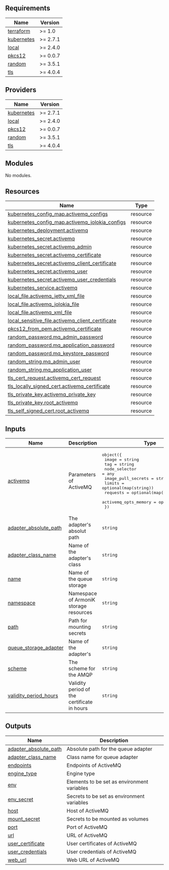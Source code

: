 <!-- BEGIN_TF_DOCS -->
## Requirements

| Name | Version |
|------|---------|
| <a name="requirement_terraform"></a> [terraform](#requirement\_terraform) | >= 1.0 |
| <a name="requirement_kubernetes"></a> [kubernetes](#requirement\_kubernetes) | >= 2.7.1 |
| <a name="requirement_local"></a> [local](#requirement\_local) | >= 2.4.0 |
| <a name="requirement_pkcs12"></a> [pkcs12](#requirement\_pkcs12) | >= 0.0.7 |
| <a name="requirement_random"></a> [random](#requirement\_random) | >= 3.5.1 |
| <a name="requirement_tls"></a> [tls](#requirement\_tls) | >= 4.0.4 |

## Providers

| Name | Version |
|------|---------|
| <a name="provider_kubernetes"></a> [kubernetes](#provider\_kubernetes) | >= 2.7.1 |
| <a name="provider_local"></a> [local](#provider\_local) | >= 2.4.0 |
| <a name="provider_pkcs12"></a> [pkcs12](#provider\_pkcs12) | >= 0.0.7 |
| <a name="provider_random"></a> [random](#provider\_random) | >= 3.5.1 |
| <a name="provider_tls"></a> [tls](#provider\_tls) | >= 4.0.4 |

## Modules

No modules.

## Resources

| Name | Type |
|------|------|
| [kubernetes_config_map.activemq_configs](https://registry.terraform.io/providers/hashicorp/kubernetes/latest/docs/resources/config_map) | resource |
| [kubernetes_config_map.activemq_jolokia_configs](https://registry.terraform.io/providers/hashicorp/kubernetes/latest/docs/resources/config_map) | resource |
| [kubernetes_deployment.activemq](https://registry.terraform.io/providers/hashicorp/kubernetes/latest/docs/resources/deployment) | resource |
| [kubernetes_secret.activemq](https://registry.terraform.io/providers/hashicorp/kubernetes/latest/docs/resources/secret) | resource |
| [kubernetes_secret.activemq_admin](https://registry.terraform.io/providers/hashicorp/kubernetes/latest/docs/resources/secret) | resource |
| [kubernetes_secret.activemq_certificate](https://registry.terraform.io/providers/hashicorp/kubernetes/latest/docs/resources/secret) | resource |
| [kubernetes_secret.activemq_client_certificate](https://registry.terraform.io/providers/hashicorp/kubernetes/latest/docs/resources/secret) | resource |
| [kubernetes_secret.activemq_user](https://registry.terraform.io/providers/hashicorp/kubernetes/latest/docs/resources/secret) | resource |
| [kubernetes_secret.activemq_user_credentials](https://registry.terraform.io/providers/hashicorp/kubernetes/latest/docs/resources/secret) | resource |
| [kubernetes_service.activemq](https://registry.terraform.io/providers/hashicorp/kubernetes/latest/docs/resources/service) | resource |
| [local_file.activemq_jetty_xml_file](https://registry.terraform.io/providers/hashicorp/local/latest/docs/resources/file) | resource |
| [local_file.activemq_jolokia_file](https://registry.terraform.io/providers/hashicorp/local/latest/docs/resources/file) | resource |
| [local_file.activemq_xml_file](https://registry.terraform.io/providers/hashicorp/local/latest/docs/resources/file) | resource |
| [local_sensitive_file.activemq_client_certificate](https://registry.terraform.io/providers/hashicorp/local/latest/docs/resources/sensitive_file) | resource |
| [pkcs12_from_pem.activemq_certificate](https://registry.terraform.io/providers/chilicat/pkcs12/latest/docs/resources/from_pem) | resource |
| [random_password.mq_admin_password](https://registry.terraform.io/providers/hashicorp/random/latest/docs/resources/password) | resource |
| [random_password.mq_application_password](https://registry.terraform.io/providers/hashicorp/random/latest/docs/resources/password) | resource |
| [random_password.mq_keystore_password](https://registry.terraform.io/providers/hashicorp/random/latest/docs/resources/password) | resource |
| [random_string.mq_admin_user](https://registry.terraform.io/providers/hashicorp/random/latest/docs/resources/string) | resource |
| [random_string.mq_application_user](https://registry.terraform.io/providers/hashicorp/random/latest/docs/resources/string) | resource |
| [tls_cert_request.activemq_cert_request](https://registry.terraform.io/providers/hashicorp/tls/latest/docs/resources/cert_request) | resource |
| [tls_locally_signed_cert.activemq_certificate](https://registry.terraform.io/providers/hashicorp/tls/latest/docs/resources/locally_signed_cert) | resource |
| [tls_private_key.activemq_private_key](https://registry.terraform.io/providers/hashicorp/tls/latest/docs/resources/private_key) | resource |
| [tls_private_key.root_activemq](https://registry.terraform.io/providers/hashicorp/tls/latest/docs/resources/private_key) | resource |
| [tls_self_signed_cert.root_activemq](https://registry.terraform.io/providers/hashicorp/tls/latest/docs/resources/self_signed_cert) | resource |

## Inputs

| Name | Description | Type | Default | Required |
|------|-------------|------|---------|:--------:|
| <a name="input_activemq"></a> [activemq](#input\_activemq) | Parameters of ActiveMQ | <pre>object({<br>    image                = string<br>    tag                  = string<br>    node_selector        = any<br>    image_pull_secrets   = string<br>    limits               = optional(map(string))<br>    requests             = optional(map(string))<br>    activemq_opts_memory = optional(string)<br>  })</pre> | n/a | yes |
| <a name="input_adapter_absolute_path"></a> [adapter\_absolute\_path](#input\_adapter\_absolute\_path) | The adapter's absolut path | `string` | `"/adapters/queue/amqp/ArmoniK.Core.Adapters.Amqp.dll"` | no |
| <a name="input_adapter_class_name"></a> [adapter\_class\_name](#input\_adapter\_class\_name) | Name of the adapter's class | `string` | `"ArmoniK.Core.Adapters.Amqp.QueueBuilder"` | no |
| <a name="input_name"></a> [name](#input\_name) | Name of the queue storage | `string` | `"activemq"` | no |
| <a name="input_namespace"></a> [namespace](#input\_namespace) | Namespace of ArmoniK storage resources | `string` | n/a | yes |
| <a name="input_path"></a> [path](#input\_path) | Path for mounting secrets | `string` | `"/amqp"` | no |
| <a name="input_queue_storage_adapter"></a> [queue\_storage\_adapter](#input\_queue\_storage\_adapter) | Name of the adapter's | `string` | `"ArmoniK.Adapters.Amqp.ObjectStorage"` | no |
| <a name="input_scheme"></a> [scheme](#input\_scheme) | The scheme for the AMQP | `string` | `"AMQPS"` | no |
| <a name="input_validity_period_hours"></a> [validity\_period\_hours](#input\_validity\_period\_hours) | Validity period of the certificate in hours | `string` | `"8760"` | no |

## Outputs

| Name | Description |
|------|-------------|
| <a name="output_adapter_absolute_path"></a> [adapter\_absolute\_path](#output\_adapter\_absolute\_path) | Absolute path for the queue adapter |
| <a name="output_adapter_class_name"></a> [adapter\_class\_name](#output\_adapter\_class\_name) | Class name for queue adapter |
| <a name="output_endpoints"></a> [endpoints](#output\_endpoints) | Endpoints of ActiveMQ |
| <a name="output_engine_type"></a> [engine\_type](#output\_engine\_type) | Engine type |
| <a name="output_env"></a> [env](#output\_env) | Elements to be set as environment variables |
| <a name="output_env_secret"></a> [env\_secret](#output\_env\_secret) | Secrets to be set as environment variables |
| <a name="output_host"></a> [host](#output\_host) | Host of ActiveMQ |
| <a name="output_mount_secret"></a> [mount\_secret](#output\_mount\_secret) | Secrets to be mounted as volumes |
| <a name="output_port"></a> [port](#output\_port) | Port of ActiveMQ |
| <a name="output_url"></a> [url](#output\_url) | URL of ActiveMQ |
| <a name="output_user_certificate"></a> [user\_certificate](#output\_user\_certificate) | User certificates of ActiveMQ |
| <a name="output_user_credentials"></a> [user\_credentials](#output\_user\_credentials) | User credentials of ActiveMQ |
| <a name="output_web_url"></a> [web\_url](#output\_web\_url) | Web URL of ActiveMQ |
<!-- END_TF_DOCS -->
